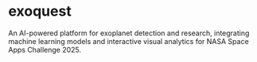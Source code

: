 # exoquest
An AI-powered platform for exoplanet detection and research, integrating machine learning models and interactive visual analytics for NASA Space Apps Challenge 2025.

